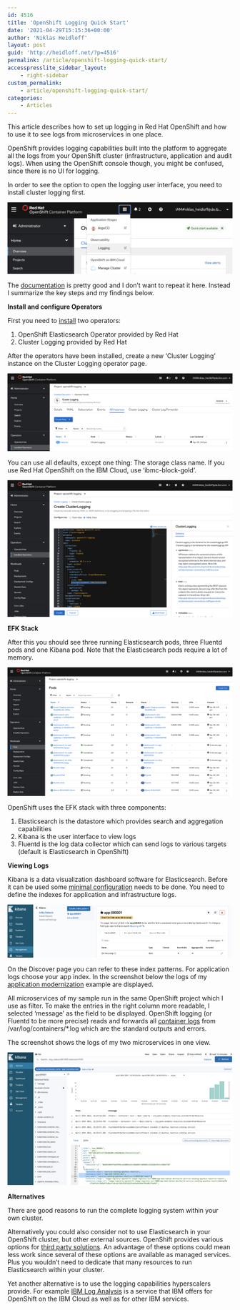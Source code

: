 ```yaml
---
id: 4516
title: 'OpenShift Logging Quick Start'
date: '2021-04-29T15:15:36+00:00'
author: 'Niklas Heidloff'
layout: post
guid: 'http://heidloff.net/?p=4516'
permalink: /article/openshift-logging-quick-start/
accesspresslite_sidebar_layout:
    - right-sidebar
custom_permalink:
    - article/openshift-logging-quick-start/
categories:
    - Articles
---
```


This article describes how to set up logging in Red Hat OpenShift and how to use it to see logs from microservices in one place.

OpenShift provides logging capabilities built into the platform to aggregate all the logs from your OpenShift cluster (infrastructure, application and audit logs). When using the OpenShift console though, you might be confused, since there is no UI for logging.

In order to see the option to open the logging user interface, you need to install cluster logging first.

![image](/assets/img/2021/04/logging-openshift-1.png)

The [documentation](https://docs.openshift.com/container-platform/4.6/logging/cluster-logging.html) is pretty good and I don’t want to repeat it here. Instead I summarize the key steps and my findings below.

**Install and configure Operators**

First you need to [install](https://docs.openshift.com/container-platform/4.6/logging/cluster-logging-deploying.html) two operators:

1. OpenShift Elasticsearch Operator provided by Red Hat
2. Cluster Logging provided by Red Hat

After the operators have been installed, create a new ‘Cluster Logging’ instance on the Cluster Logging operator page.

![image](/assets/img/2021/04/logging-openshift-2.png)

You can use all defaults, except one thing: The storage class name. If you use Red Hat OpenShift on the IBM Cloud, use ‘ibmc-block-gold’.

![image](/assets/img/2021/04/logging-openshift-3.png)

**EFK Stack**

After this you should see three running Elasticsearch pods, three Fluentd pods and one Kibana pod. Note that the Elasticsearch pods require a lot of memory.

![image](/assets/img/2021/04/logging-openshift-4.png)

OpenShift uses the EFK stack with three components:

1. Elasticsearch is the datastore which provides search and aggregation capabilities
2. Kibana is the user interface to view logs
3. Fluentd is the log data collector which can send logs to various targets (default is Elasticsearch in OpenShift)

**Viewing Logs**

Kibana is a data visualization dashboard software for Elasticsearch. Before it can be used some [minimal configuration](https://docs.openshift.com/container-platform/4.6/logging/cluster-logging-visualizer.html) needs to be done. You need to define the indexes for application and infrastructure logs.

![image](/assets/img/2021/04/logging-openshift-5.png)

On the Discover page you can refer to these index patterns. For application logs choose your app index. In the screenshot below the logs of my [application modernization](https://github.com/IBM/application-modernization-javaee-quarkus) example are displayed.

All microservices of my sample run in the same OpenShift project which I use as filter. To make the entries in the right column more readable, I selected ‘message’ as the field to be displayed. OpenShift logging (or Fluentd to be more precise) reads and forwards all [container logs](https://docs.openshift.com/container-platform/4.6/logging/cluster-logging.html) from /var/log/containers/\*.log which are the standard outputs and errors.

The screenshot shows the logs of my two microservices in one view.

![image](/assets/img/2021/04/logging-openshift-6.png)

**Alternatives**

There are good reasons to run the complete logging system within your own cluster.

Alternatively you could also consider not to use Elasticsearch in your OpenShift cluster, but other external sources. OpenShift provides various options for [third party solutions](https://docs.openshift.com/container-platform/4.6/logging/cluster-logging-external.html). An advantage of these options could mean less work since several of these options are available as managed services. Plus you wouldn’t need to dedicate that many resources to run Elasticsearch within your cluster.

Yet another alternative is to use the logging capabilities hyperscalers provide. For example [IBM Log Analysis](https://cloud.ibm.com/docs/openshift?topic=openshift-health) is a service that IBM offers for OpenShift on the IBM Cloud as well as for other IBM services.